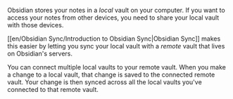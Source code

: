 Obsidian stores your notes in a _local_ vault on your computer. If you want to access your notes from other devices, you need to share your local vault with those devices.

[[en/Obsidian Sync/Introduction to Obsidian Sync|Obsidian Sync]] makes this easier by letting you sync your local vault with a _remote_ vault that lives on Obsidian's servers.

You can connect multiple local vaults to your remote vault. When you make a change to a local vault, that change is saved to the connected remote vault. Your change is then synced across all the local vaults you've connected to that remote vault.
